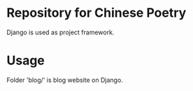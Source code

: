 # Repository for Chinese Poetry

Django is used as project framework.

# Usage

Folder 'blog/' is blog website on Django.
